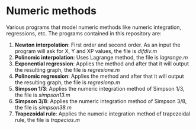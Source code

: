 # Numeric methods

Various programs that model numeric methods like numeric integration, regressions, etc. The programs contained in this repository are:

1. **Newton interpolation**: First order and second order. As an input the program will ask for X, Y and XP values, the file is *difdiv.m*
2. **Polinomic interpolation**: Uses Lagrange method, the file is *lagrange.m*
3. **Exponential regression**: Applies the method and after that it will output the resulting graph, the file is *regresione.m*
4. **Polinomic regression**: Applies the method and after that it will output the resulting graph, the file is *regresionp.m*
5. **Simpson 1/3**: Applies the numeric integration method of Simpson 1/3, the file is *simpson13.m*
6. **Simpson 3/8**: Applies the numeric integration method of Simpson 3/8, the file is *simpson38.m*
7. **Trapezoidal rule**: Applies the numeric integration method of trapezoidal rule, the file is *trapecios.m*